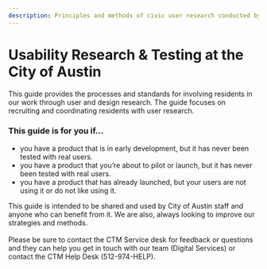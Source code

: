 ```yaml
---
description: Principles and methods of civic user research conducted by the City of Austin.
---
```


# Usability Research & Testing at the City of Austin

This guide provides the processes and standards for involving residents in our work through user and design research. The guide focuses on recruiting and coordinating residents with user research.

### This guide is for you if...

* you have a product that is in early development, but it has never been tested with real users.
* you have a product that you’re about to pilot or launch, but it has never been tested with real users.
* you have a product that has already launched, but your users are not using it or do not like using it.

This guide is intended to be shared and used by City of Austin staff and anyone who can benefit from it. We are also, always looking to improve our strategies and methods.\
\
Please be sure to contact the CTM Service desk for feedback or questions and they can help you get in touch with our team (Digital Services) or contact the CTM Help Desk (512-974-HELP).
